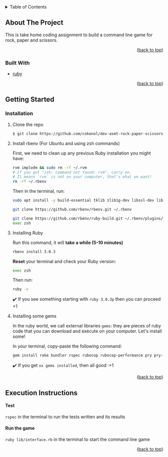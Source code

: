 <!-- TABLE OF CONTENTS -->
<details>
  <summary>Table of Contents</summary>
  <ol>
    <li>
      <a href="#about-the-project">About The Project</a>
      <ul>
        <li><a href="#built-with">Built With</a></li>
      </ul>
    </li>
    <li>
      <a href="#getting-started">Getting Started</a>
      <ul>
        <li><a href="#installation">Installation</a></li>
      </ul>
    </li>
    <li>
      <a href="#execution-instructions">Execution Instructions</a>
      <ul>
        <li><a href="#test">Test</a></li>
        <li><a href="#run-the-game">Run the game</a></li>
      </ul>
    </li>    
  </ol>
</details>



<!-- ABOUT THE PROJECT -->
## About The Project

This is take home coding assignment to build a command line game for rock, paper and scissors.

<p align="right">(<a href="#top">back to top</a>)</p>



### Built With

* [ruby](https://www.ruby-lang.org/en/)

<p align="right">(<a href="#top">back to top</a>)</p>



<!-- GETTING STARTED -->
## Getting Started

### Installation

1. Clone the repo
   ```sh
   $ git clone https://github.com/cokenol/dev-asmt-rock-paper-scissors.git
   ```
2. Install rbenv (For Ubuntu and using zsh commands)

    First, we need to clean up any previous Ruby installation you might have:

    ```bash
    rvm implode && sudo rm -rf ~/.rvm
    # If you got "zsh: command not found: rvm", carry on.
    # It means `rvm` is not on your computer, that's what we want!
    rm -rf ~/.rbenv
    ```

    Then in the terminal, run:

    ```bash
    sudo apt install -y build-essential tklib zlib1g-dev libssl-dev libffi-dev libxml2 libxml2-dev libxslt1-dev libreadline-dev
    ```

    ```bash
    git clone https://github.com/rbenv/rbenv.git ~/.rbenv
    ```

    ```bash
    git clone https://github.com/rbenv/ruby-build.git ~/.rbenv/plugins/ruby-build
    exec zsh
    ```
 3. Installing Ruby

    Run this command, it will **take a while (5-10 minutes)**

    ```bash
    rbenv install 3.0.3
    ```
    **Reset** your terminal and check your Ruby version:

    ```bash
    exec zsh
    ```

    Then run:

    ```bash
    ruby -v
    ```

    :heavy_check_mark: If you see something starting with `ruby 3.0.3p` then you can proceed +1

 4. Installing some gems

    In the ruby world, we call external libraries `gems`: they are pieces of ruby code that you can download and execute on your computer. Let's install some!

    In your terminal, copy-paste the following command:

    ```bash
    gem install rake bundler rspec rubocop rubocop-performance pry pry-byebug colored http 'rails:~>6.1'
    ```

    :heavy_check_mark: If you get `xx gems installed`, then all good :+1

<p align="right">(<a href="#top">back to top</a>)</p>



<!-- Execution Instructions -->
## Execution Instructions
#### Test
  ``` rspec ``` in the terminal to run the tests written and its results

#### Run the game
  ```ruby lib/interface.rb``` in the terminal to start the command line game



<p align="right">(<a href="#top">back to top</a>)</p>
